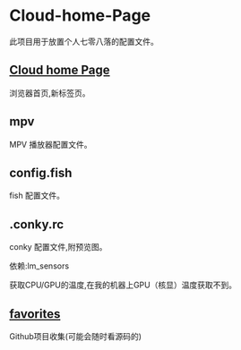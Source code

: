 # Cloud-home-Page
此项目用于放置个人七零八落的配置文件。

## [Cloud home Page](https://biluohc.github.io/Cloud-home-Page/)
浏览器首页,新标签页。

## mpv
MPV 播放器配置文件。

## config.fish
fish 配置文件。

## .conky.rc
conky 配置文件,附预览图。

依赖:lm_sensors

获取CPU/GPU的温度,在我的机器上GPU（核显）温度获取不到。

## [favorites](https://github.com/biluohc/Cloud-home-Page/blob/master/favorites.md)

Github项目收集(可能会随时看源码的)